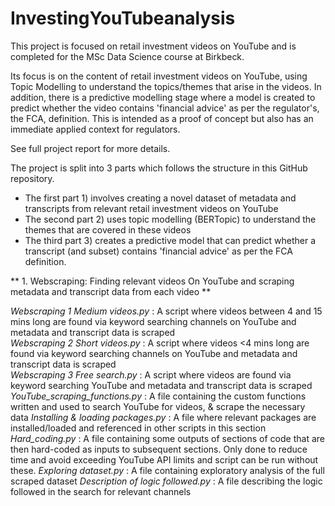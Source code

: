 # InvestingYouTubeanalysis

This project is focused on retail investment videos on YouTube and is completed for the MSc Data Science course at Birkbeck. 

Its focus is on the content of retail investment videos on YouTube, using Topic Modelling to understand the topics/themes that arise in the videos. 
In addition, there is a predictive modelling stage where a model is created to predict whether the video contains 'financial advice' as per the regulator's, the FCA, definition.
This is intended as a proof of concept but also has an immediate applied context for regulators.

See full project report for more details.

The project is split into 3 parts which follows the structure in this GitHub repository. 
- The first part 1) involves creating a novel dataset of metadata and transcripts from relevant retail investment videos on YouTube
- The second part 2) uses topic modelling (BERTopic) to understand the themes that are covered in these videos
- The third part 3) creates a predictive model that can predict whether a transcript (and subset) contains 'financial advice' as per the FCA definition.

** 1. Webscraping: Finding relevant videos On YouTube and scraping metadata and transcript data from each video **

_Webscraping 1 Medium videos.py_ : A script where videos between 4 and 15 mins long are found via keyword searching channels on YouTube and metadata and transcript data is scraped <br>
_Webscraping 2 Short videos.py_ : A script where videos <4 mins long are found via keyword searching channels on YouTube and metadata and transcript data is scraped <br>
_Webscraping 3 Free search.py_ : A script where videos are found via keyword searching YouTube and metadata and transcript data is scraped
_YouTube_scraping_functions.py_ : A file containing the custom functions written and used to search YouTube for videos, & scrape the necessary data
_Installing & loading packages.py_ : A file where relevant packages are installed/loaded and referenced in other scripts in this section
_Hard_coding.py_ : A file containing some outputs of sections of code that are then hard-coded as inputs to subsequent sections. Only done to reduce time and avoid exceeding YouTube API limits and script can be 
run without these.
_Exploring dataset.py_ : A file containing exploratory analysis of the full scraped dataset
_Description of logic followed.py_ : A file describing the logic followed in the search for relevant channels
